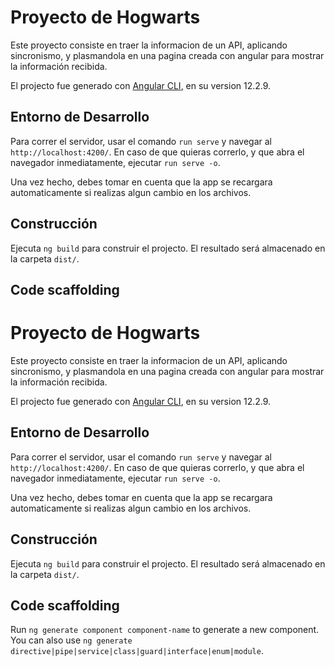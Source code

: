 # Proyecto de Hogwarts

Este proyecto consiste en traer la informacion de un API, aplicando sincronismo, y plasmandola en una pagina creada con angular para mostrar la información recibida.

El projecto fue generado con [Angular CLI](https://github.com/angular/angular-cli), en su version 12.2.9.

## Entorno de Desarrollo

Para correr el servidor, usar el comando `run serve` y navegar al `http://localhost:4200/`. En caso de que quieras correrlo, y que abra el navegador inmediatamente, ejecutar `run serve -o`.

Una vez hecho, debes tomar en cuenta que la app se recargara automaticamente si realizas algun cambio en los archivos.

## Construcción

Ejecuta `ng build` para construir el projecto. El resultado será almacenado en la carpeta `dist/`.


## Code scaffolding

# Proyecto de Hogwarts

Este proyecto consiste en traer la informacion de un API, aplicando sincronismo, y plasmandola en una pagina creada con angular para mostrar la información recibida.

El projecto fue generado con [Angular CLI](https://github.com/angular/angular-cli), en su version 12.2.9.

## Entorno de Desarrollo

Para correr el servidor, usar el comando `run serve` y navegar al `http://localhost:4200/`. En caso de que quieras correrlo, y que abra el navegador inmediatamente, ejecutar `run serve -o`.

Una vez hecho, debes tomar en cuenta que la app se recargara automaticamente si realizas algun cambio en los archivos.

## Construcción

Ejecuta `ng build` para construir el projecto. El resultado será almacenado en la carpeta `dist/`.


## Code scaffolding

Run `ng generate component component-name` to generate a new component. You can also use `ng generate directive|pipe|service|class|guard|interface|enum|module`.